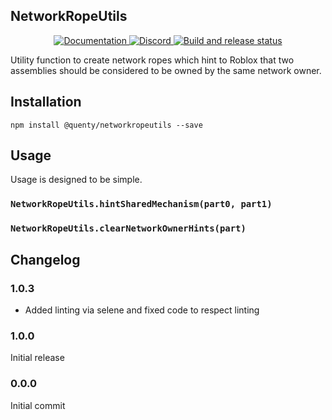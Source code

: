## NetworkRopeUtils
<div align="center">
  <a href="http://quenty.github.io/api/">
    <img src="https://img.shields.io/badge/docs-website-green.svg" alt="Documentation" />
  </a>
  <a href="https://discord.gg/mhtGUS8">
    <img src="https://img.shields.io/badge/discord-nevermore-blue.svg" alt="Discord" />
  </a>
  <a href="https://github.com/Quenty/NevermoreEngine/actions">
    <img src="https://github.com/Quenty/NevermoreEngine/actions/workflows/build.yml/badge.svg" alt="Build and release status" />
  </a>
</div>

Utility function to create network ropes which hint to Roblox that two assemblies should be considered to be owned by the same network owner.

## Installation
```
npm install @quenty/networkropeutils --save
```

## Usage
Usage is designed to be simple.

### `NetworkRopeUtils.hintSharedMechanism(part0, part1)`

### `NetworkRopeUtils.clearNetworkOwnerHints(part)`


## Changelog

### 1.0.3
- Added linting via selene and fixed code to respect linting

### 1.0.0
Initial release

### 0.0.0
Initial commit
